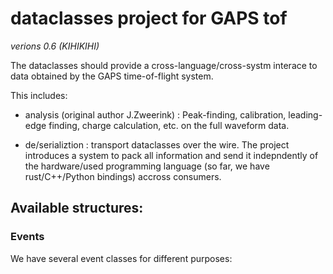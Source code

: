 # dataclasses project for GAPS tof

_verions 0.6 (KIHIKIHI)_

The dataclasses should provide a cross-language/cross-systm interace to data
obtained by the GAPS time-of-flight system.

This includes:

* analysis (original author J.Zweerink) : Peak-finding, calibration, leading-edge finding, 
  charge calculation, etc. on the full waveform data. 

* de/serializtion : transport dataclasses over the wire. The project introduces a system to 
  pack all information and send it indepndently of the hardware/used programming language 
  (so far, we have rust/C++/Python bindings) accross consumers.

## Available structures:



### Events

We have several event classes for different purposes:

